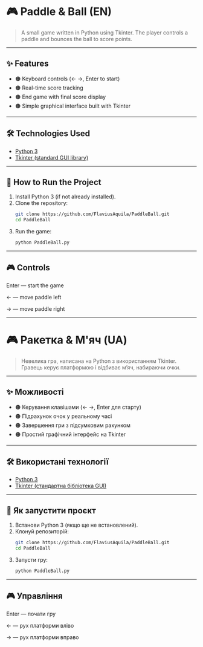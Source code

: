 # 🎮 Paddle & Ball (EN)
  
> A small game written in Python using Tkinter. The player controls a paddle and bounces the ball to score points.

---

## ✨ Features
- 🟠 Keyboard controls (← →, Enter to start)  
- 🟠 Real-time score tracking  
- 🟠 End game with final score display  
- 🟠 Simple graphical interface built with Tkinter  

---

## 🛠️ Technologies Used
- [Python 3](https://www.python.org/)  
- [Tkinter (standard GUI library)](https://docs.python.org/3/library/tkinter.html)  

---

## 🚀 How to Run the Project
1. Install Python 3 (if not already installed).  
2. Clone the repository:  
   ```bash
   git clone https://github.com/FlaviusAquila/PaddleBall.git
   cd PaddleBall
   ```
3. Run the game:
   ```bash
   python PaddleBall.py
   ```

---
## 🎮 Controls

Enter — start the game

← — move paddle left

→ — move paddle right

---

# 🎮 Ракетка & М'яч (UA)
  
> Невелика гра, написана на Python з використанням Tkinter. Гравець керує платформою і відбиває м’яч, набираючи очки.

---

## ✨ Можливості
- 🟠 Керування клавішами (← →, Enter для старту)  
- 🟠 Підрахунок очок у реальному часі  
- 🟠 Завершення гри з підсумковим рахунком  
- 🟠 Простий графічний інтерфейс на Tkinter  

---

## 🛠️ Використані технології
- [Python 3](https://www.python.org/)  
- [Tkinter (стандартна бібліотека GUI)](https://docs.python.org/3/library/tkinter.html)  

---

## 🚀 Як запустити проєкт
1. Встанови Python 3 (якщо ще не встановлений).  
2. Клонуй репозиторій:  
   ```bash
   git clone https://github.com/FlaviusAquila/PaddleBall.git
   cd PaddleBall
   ```
3. Запусти гру:
   ```bash
   python PaddleBall.py
   ```

---

## 🎮 Управління

Enter — почати гру

← — рух платформи вліво

→ — рух платформи вправо
